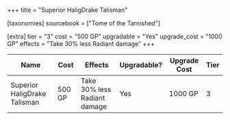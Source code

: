+++
title = "Superior HaligDrake Talisman"

[taxonomies]
sourcebook = ["Tome of the Tarnished"]

[extra]
tier = "3"
cost = "500 GP"
upgradable = "Yes"
upgrade_cost = "1000 GP"
effects = "Take 30% less Radiant damage"
+++

| Name                          | Cost    | Effects                                                                                           | Upgradable? | Upgrade Cost | Tier |
| ----------------------------- | ------- | ----------------------------------------------------------------------------------------------- | ----------- | ------------ | ---- |
| Superior HaligDrake Talisman | 500 GP | Take 30% less Radiant damage | Yes | 1000 GP | 3 |
